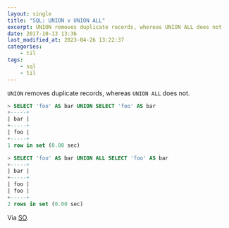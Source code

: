 ```yaml
---
layout: single
title: "SQL: UNION v UNION ALL"
excerpt: UNION removes duplicate records, whereas UNION ALL does not
date: 2017-10-13 13:36
last_modified_at: 2023-04-26 13:22:37
categories:
    - til
tags:
    - sql
    - til
---
```


`UNION` removes duplicate records, whereas `UNION ALL` does not.

```sql
> SELECT 'foo' AS bar UNION SELECT 'foo' AS bar
+-----+
| bar |
+-----+
| foo |
+-----+
1 row in set (0.00 sec)

> SELECT 'foo' AS bar UNION ALL SELECT 'foo' AS bar
+-----+
| bar |
+-----+
| foo |
| foo |
+-----+
2 rows in set (0.00 sec)
```

Via [SO](https://stackoverflow.com/a/49928/1257318).
